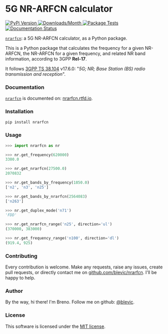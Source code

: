 # 5G NR-ARFCN calculator
<p align="left">
  <a href='https://pypi.org/project/nrarfcn/'>
    <img src='https://img.shields.io/pypi/v/nrarfcn' alt='PyPi Version' />
  </a>
  <a href='https://pypi.org/project/nrarfcn/'>
    <img src='https://img.shields.io/pypi/dm/nrarfcn' alt='Downloads/Month' />
  </a>
  </a>
    <a href='https://github.com/blevic/nrarfcn/actions/workflows/package-tests.yml'>
    <img src='https://github.com/blevic/nrarfcn/actions/workflows/package-tests.yml/badge.svg?branch=main' alt='Package Tests' />
  </a>
  <a href='https://nrarfcn.readthedocs.io/en/latest/?badge=latest'>
    <img src='https://readthedocs.org/projects/nrarfcn/badge/?version=latest' alt='Documentation Status' />
  </a>
</p>

[``nrarfcn``](https://github.com/blevic/nrarfcn): a 5G NR-ARFCN calculator, as a Python package.

This is a Python package that calculates the frequency for a given NR-ARFCN, the NR-ARFCN for a given frequency, and related NR band information, according to 3GPP **Rel-17**.

It follows [3GPP TS 38.104](https://portal.3gpp.org/desktopmodules/Specifications/SpecificationDetails.aspx?specificationId=3202) v17.6.0: "_5G; NR; Base Station (BS) radio transmission and reception_".

### Documentation

[``nrarfcn``](https://github.com/blevic/nrarfcn) is documented on: [nrarfcn.rtfd.io](https://nrarfcn.rtfd.io/).

### Installation

```bash
pip install nrarfcn
```

### Usage

```python
>>> import nrarfcn as nr

>>> nr.get_frequency(620000)
3300.0

>>> nr.get_nrarfcn(27500.0)
2070832

>>> nr.get_bands_by_frequency(1850.0)
['n2', 'n3', 'n25']

>>> nr.get_bands_by_nrarfcn(2564083)
['n263']

>>> nr.get_duplex_mode('n71')
'FDD'

>>> nr.get_nrarfcn_range('n25', direction='ul')
(370000, 383000)

>>> nr.get_frequency_range('n100', direction='dl')
(919.4, 925)
```

### Contributing

Every contribution is welcome. Make any requests, raise any issues, create pull requests, or directly contact me on [github.com/blevic/nrarfcn](https://github.com/blevic/nrarfcn). I'll be happy to help.

### Author

By the way, hi there! I'm Breno. Follow me on github: [@blevic](https://github.com/blevic).

### License

This software is licensed under the [MIT license](https://github.com/blevic/nrarfcn/blob/main/LICENSE).
